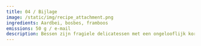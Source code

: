 ```yaml
---
title: 04 / Bijlage
image: /static/img/recipe_attachment.png
ingredients: Aardbei, bosbes, framboos
emissions: 50 g / e-mail
description: Bessen zijn fragiele delicatessen met een ongelooflijk korte houdbaarheid. Dit maakt ze een van de meest verspilde vruchten. Toch is hun verpakking en transport een zeer tijdrovende aangelegenheid. Als e-mails fruit waren, zouden grote bijlagen bessen zijn. Het versturen van foto's in hoge resolutie en uitgebreide .pdf-bestanden is de meest verbruikende e-mailvariant. Dergelijke bestanden kunnen beter worden opgeslagen op een (lokale) server met een deelbare directe link.
---
```

